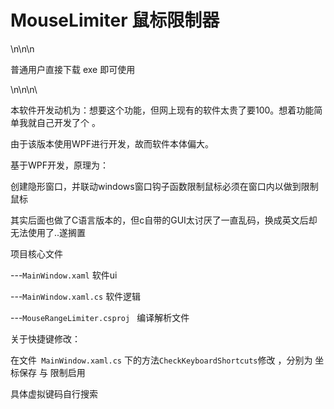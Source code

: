 # MouseLimiter 鼠标限制器

\n\n\n

普通用户直接下载 exe 即可使用

\n\n\n\


本软件开发动机为：想要这个功能，但网上现有的软件太贵了要100。想着功能简单我就自己开发了个 。

由于该版本使用WPF进行开发，故而软件本体偏大。

基于WPF开发，原理为：

创建隐形窗口，并联动windows窗口钩子函数限制鼠标必须在窗口内以做到限制鼠标

其实后面也做了C语言版本的，但c自带的GUI太讨厌了一直乱码，换成英文后却无法使用了..遂搁置



项目核心文件

---`MainWindow.xaml`  软件ui

---`MainWindow.xaml.cs`  软件逻辑

---`MouseRangeLimiter.csproj ` 编译解析文件



关于快捷键修改：

在文件` MainWindow.xaml.cs` 下的方法`CheckKeyboardShortcuts`修改 ，分别为 坐标保存 与 限制启用

具体虚拟键码自行搜索
